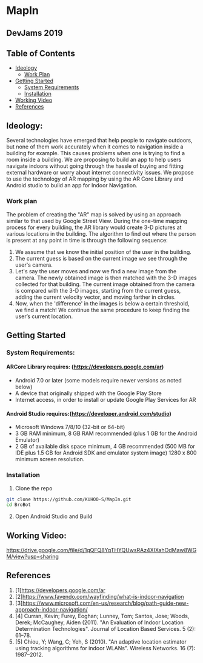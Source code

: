 # MapIn
## DevJams 2019 

## Table of Contents
* [Ideology](#ideology)
  * [Work Plan](#work-plan)
* [Getting Started](#getting-started)
  * [System Requirements](#system-requirements)
  * [Installation](#installation)
* [Working Video](#working-video)
* [References](#references)
<!--ideology-->
## Ideology:
Several technologies have emerged that help people to navigate outdoors, but none of them work accurately when it comes to navigation inside a building for example. This causes problems when one is trying to find a room inside a building.
We are proposing to build an app to help users navigate indoors without going through the hassle of buying and fitting external hardware or worry about internet connectivity issues. We propose to use the technology of AR mapping by using the AR Core Library and Android studio to build an app for Indoor Navigation.

### Work plan
The problem of creating the "AR" map is solved by using an approach similar to that used
by Google Street View. During the one-time mapping process for every building, the AR
library would create 3-D pictures at various locations in the building.
The algorithm to find out where the person is present at any point in time is through the
following sequence:
1. We assume that we know the initial position of the user in the building.
2. The current guess is based on the current image we see through the user's camera.
3. Let's say the user moves and now we find a new image from the camera. The newly
obtained image is then matched with the 3-D images collected for that building. The
current image obtained from the camera is compared with the 3-D images, starting from
the current guess, adding the current velocity vector, and moving farther in circles.
4. Now, when the 'difference' in the images is below a certain threshold, we find a match!
We continue the same procedure to keep finding the user’s current location.

## Getting Started

### System Requirements:
#### ARCore Library requires: (https://developers.google.com/ar)
* Android 7.0 or later (some models require newer versions as noted below)
* A device that originally shipped with the Google Play Store
* Internet access, in order to install or update Google Play Services for AR
#### Android Studio requires:(https://developer.android.com/studio)
* Microsoft Windows 7/8/10 (32-bit or 64-bit)
* 3 GB RAM minimum, 8 GB RAM recommended (plus 1 GB for the Android Emulator)
* 2 GB of available disk space minimum, 4 GB recommended (500 MB for IDE plus 1.5 GB for Android SDK and emulator system image)
1280 x 800 minimum screen resolution.

### Installation

1. Clone the repo
```sh
git clone https://github.com/KUHOO-S/MapIn.git
cd BroBot
```
2. Open Android Studio and Build

## Working Video:
https://drive.google.com/file/d/1qQFQ8YqTHYQUwsRAz4XIXahOdMaw8WGM/view?usp=sharing

## References

1. [1]https://developers.google.com/ar
1. [2]https://www.favendo.com/wayfinding/what-is-indoor-navigation
1. [3]https://www.microsoft.com/en-us/research/blog/path-guide-new-approach-indoor-navigation/
1. [4] Curran, Kevin; Furey, Eoghan; Lunney, Tom; Santos, Jose; Woods, Derek; McCaughey, Aiden (2011). "An Evaluation of Indoor Location Determination Technologies". Journal of Location Based Services. 5 (2): 61–78.
1. [5] Chiou, Y; Wang, C; Yeh, S (2010). "An adaptive location estimator using tracking algorithms for indoor WLANs". Wireless Networks. 16 (7): 1987–2012.
